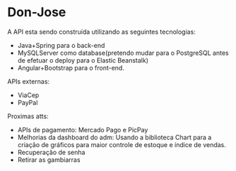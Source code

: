 # Don-Jose

A API esta sendo construída utilizando as seguintes tecnologias:
- Java+Spring para o back-end
- MySQLServer como database(pretendo mudar para o PostgreSQL antes de efetuar o deploy para o Elastic Beanstalk)
- Angular+Bootstrap para o front-end.

APIs externas:
- ViaCep
- PayPal

Proximas atts:
- APIs de pagamento: Mercado Pago e PicPay
- Melhorias da dashboard do adm: Usando a biblioteca Chart para a criação de gráficos para maior controle de estoque e índice de vendas.
- Recuperação de senha
- Retirar as gambiarras
